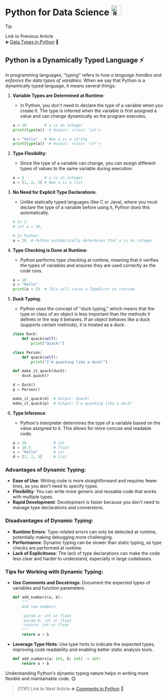 # Python for Data Science <picture> <source srcset="https://fonts.gstatic.com/s/e/notoemoji/latest/1f40d/512.webp" type="image/webp"> <img src="https://fonts.gstatic.com/s/e/notoemoji/latest/1f40d/512.gif" alt="🐍" width="32" height="32"> </picture>

> [!TIP]  
> Link to Previous Article  
> 🡸 [Data Types in Python](/Python/Articles/3_data_types.md) 💊

## Python is a Dynamically Typed Language ⚡
In programming languages, "*typing*" refers to *how a language handles and enforces the data types of variables*. When we say that Python is a dynamically typed language, it means several things:

1. **Variable Types are Determined at Runtime**:
   - In Python, you don't need to declare the type of a variable when you create it. The type is inferred when the variable is first assigned a value and can change dynamically as the program executes.
   ```python
   a = 10        # a is an integer
   print(type(a))  # Output: <class 'int'>
   
   a = "hello"   # Now a is a string
   print(type(a))  # Output: <class 'str'>
   ```

2. **Type Flexibility**:
   - Since the type of a variable can change, you can assign different types of values to the same variable during execution.
   ```python
   a = 5         # a is an integer
   a = [1, 2, 3] # Now a is a list
   ```

3. **No Need for Explicit Type Declarations**:
   - Unlike statically typed languages (like C or Java), where you must declare the type of a variable before using it, Python does this automatically.
   ```python
   # In C:
   # int a = 10;
   
   # In Python:
   a = 10  # Python automatically determines that a is an integer
   ```

4. **Type Checking is Done at Runtime**:
   - Python performs type checking at runtime, meaning that it verifies the types of variables and ensures they are used correctly as the code runs.
   ```python
   a = 10
   a = "hello"
   print(a + 5)  # This will raise a TypeError at runtime
   ```

5. **Duck Typing**:
   - Python uses the concept of "duck typing," which means that the type or class of an object is less important than the methods it defines or the way it behaves. If an object behaves like a duck (supports certain methods), it is treated as a duck.
   ```python
   class Duck:
       def quack(self):
           print("Quack!")
   
   class Person:
       def quack(self):
           print("I'm quacking like a duck!")
   
   def make_it_quack(duck):
       duck.quack()
   
   d = Duck()
   p = Person()
   
   make_it_quack(d)  # Output: Quack!
   make_it_quack(p)  # Output: I'm quacking like a duck!
   ```

6. **Type Inference**:
   - Python's interpreter determines the type of a variable based on the value assigned to it. This allows for more concise and readable code.
   ```python
   a = 10            # int
   b = 10.5          # float
   c = "hello"       # str
   d = [1, 2, 3]     # list
   ```

### Advantages of Dynamic Typing:
- **Ease of Use**: Writing code is more straightforward and requires fewer lines, as you don't need to specify types.
- **Flexibility**: You can write more generic and reusable code that works with multiple types.
- **Rapid Development**: Development is faster because you don't need to manage type declarations and conversions.

### Disadvantages of Dynamic Typing:
- **Runtime Errors**: Type-related errors can only be detected at runtime, potentially making debugging more challenging.
- **Performance**: Dynamic typing can be slower than static typing, as type checks are performed at runtime.
- **Lack of Explicitness**: The lack of type declarations can make the code less clear and harder to understand, especially in large codebases.

### Tips for Working with Dynamic Typing:
- **Use Comments and Docstrings**: Document the expected types of variables and function parameters.

  ```python
  def add_numbers(a, b):
      """
      Add two numbers.

      :param a: int or float
      :param b: int or float
      :return: int or float
      """
      return a + b
  ```
- **Leverage Type Hints**: Use type hints to indicate the expected types, improving code readability and enabling better static analysis tools.
  ```python
  def add_numbers(a: int, b: int) -> int:
      return a + b
  ```

Understanding Python's dynamic typing nature helps in writing more flexible and maintainable code. 😊

> [!TIP] Link to Next Article
> 🡺 [Comments in Python](/Python/Articles/5_comments.md) 💬
